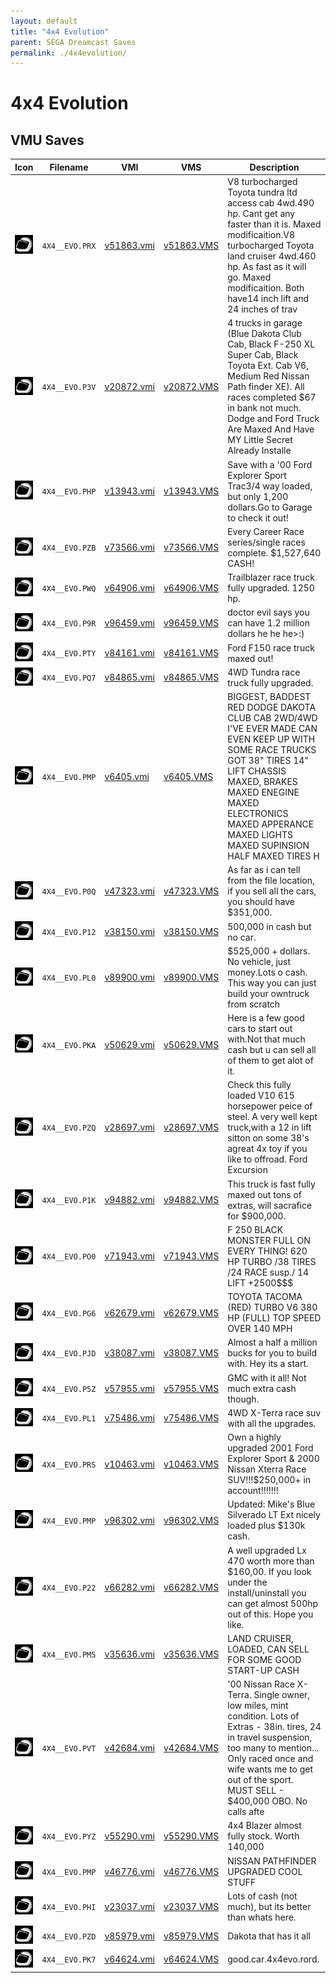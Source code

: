 ```yaml
---
layout: default
title: "4x4 Evolution"
parent: SEGA Dreamcast Saves
permalink: ./4x4evolution/
---
```

# 4x4 Evolution

## VMU Saves

| Icon | Filename | VMI | VMS | Description |
|------|----------|-----|-----|-------------|
| ![4x4 Evolution](../icons/4X4__EVO.PRX.GIF) | `4X4__EVO.PRX` | [v51863.vmi](v51863.vmi) | [v51863.VMS](v51863.VMS) | V8 turbocharged Toyota tundra ltd access cab 4wd.490 hp. Cant get any faster than it is. Maxed modificaition.V8 turbocharged Toyota land cruiser 4wd.460 hp. As fast as it will go. Maxed modificaition. Both have14 inch lift and 24 inches of trav |
| ![4x4 Evolution](../icons/4X4__EVO.P3V.GIF) | `4X4__EVO.P3V` | [v20872.vmi](v20872.vmi) | [v20872.VMS](v20872.VMS) | 4 trucks in garage (Blue Dakota Club Cab, Black F-250 XL Super Cab, Black Toyota Ext. Cab V6, Medium Red Nissan Path finder XE). All races completed $67 in bank not much. Dodge and Ford Truck Are Maxed And Have MY Little Secret Already Installe |
| ![4x4 Evolution](../icons/4X4__EVO.PHP.GIF) | `4X4__EVO.PHP` | [v13943.vmi](v13943.vmi) | [v13943.VMS](v13943.VMS) | Save with a '00 Ford Explorer Sport Trac3/4 way loaded, but only 1,200 dollars.Go to Garage to check it out!  |
| ![4x4 Evolution](../icons/4X4__EVO.PZB.GIF) | `4X4__EVO.PZB` | [v73566.vmi](v73566.vmi) | [v73566.VMS](v73566.VMS) | Every Career Race series/single races complete.  $1,527,640 CASH!  |
| ![4x4 Evolution](../icons/4X4__EVO.PWQ.GIF) | `4X4__EVO.PWQ` | [v64906.vmi](v64906.vmi) | [v64906.VMS](v64906.VMS) | Trailblazer race truck fully upgraded. 1250 hp.  |
| ![4x4 Evolution](../icons/4X4__EVO.P9R.GIF) | `4X4__EVO.P9R` | [v96459.vmi](v96459.vmi) | [v96459.VMS](v96459.VMS) | doctor evil says you can have 1.2 million dollars he he he>:)  |
| ![4x4 Evolution](../icons/4X4__EVO.PTY.GIF) | `4X4__EVO.PTY` | [v84161.vmi](v84161.vmi) | [v84161.VMS](v84161.VMS) | Ford F150 race truck maxed out!  |
| ![4x4 Evolution](../icons/4X4__EVO.PQ7.GIF) | `4X4__EVO.PQ7` | [v84865.vmi](v84865.vmi) | [v84865.VMS](v84865.VMS) | 4WD Tundra race truck fully upgraded.  |
| ![4x4 Evolution](../icons/4X4__EVO.PMP.GIF) | `4X4__EVO.PMP` | [v6405.vmi](v6405.vmi) | [v6405.VMS](v6405.VMS) | BIGGEST, BADDEST RED DODGE DAKOTA CLUB CAB 2WD/4WD I'VE EVER MADE CAN EVEN KEEP UP WITH SOME RACE TRUCKS GOT 38" TIRES 14" LIFT CHASSIS MAXED, BRAKES MAXED ENEGINE MAXED ELECTRONICS MAXED APPERANCE MAXED LIGHTS MAXED SUPINSION HALF MAXED TIRES H |
| ![4x4 Evolution](../icons/4X4__EVO.P0Q.GIF) | `4X4__EVO.P0Q` | [v47323.vmi](v47323.vmi) | [v47323.VMS](v47323.VMS) | As far as i can tell from the file location, if you sell all the cars, you should have $351,000.  |
| ![4x4 Evolution](../icons/4X4__EVO.P12.GIF) | `4X4__EVO.P12` | [v38150.vmi](v38150.vmi) | [v38150.VMS](v38150.VMS) | 500,000 in cash but no car.  |
| ![4x4 Evolution](../icons/4X4__EVO.PL0.GIF) | `4X4__EVO.PL0` | [v89900.vmi](v89900.vmi) | [v89900.VMS](v89900.VMS) | $525,000 +  dollars.  No vehicle,  just money.Lots o cash.  This way you can just build your owntruck from scratch  |
| ![4x4 Evolution](../icons/4X4__EVO.PKA.GIF) | `4X4__EVO.PKA` | [v50629.vmi](v50629.vmi) | [v50629.VMS](v50629.VMS) | Here is a few good cars to start out with.Not that much cash but u can sell all of them to get alot of it.  |
| ![4x4 Evolution](../icons/4X4__EVO.PZQ.GIF) | `4X4__EVO.PZQ` | [v28697.vmi](v28697.vmi) | [v28697.VMS](v28697.VMS) | Check this fully loaded V10 615 horsepower peice of steel.  A very well kept truck,with a 12 in lift sitton on some 38's agreat 4x toy if you like to offroad.  Ford Excursion  |
| ![4x4 Evolution](../icons/4X4__EVO.P1K.GIF) | `4X4__EVO.P1K` | [v94882.vmi](v94882.vmi) | [v94882.VMS](v94882.VMS) | This truck is fast fully maxed out tons of extras, will sacrafice for $900,000.  |
| ![4x4 Evolution](../icons/4X4__EVO.PO0.GIF) | `4X4__EVO.PO0` | [v71943.vmi](v71943.vmi) | [v71943.VMS](v71943.VMS) | F 250 BLACK MONSTER FULL ON EVERY THING! 620 HP TURBO /38 TIRES /24 RACE susp./ 14 LIFT +2500$$$  |
| ![4x4 Evolution](../icons/4X4__EVO.PG6.GIF) | `4X4__EVO.PG6` | [v62679.vmi](v62679.vmi) | [v62679.VMS](v62679.VMS) | TOYOTA TACOMA (RED) TURBO V6 380 HP (FULL) TOP SPEED OVER 140 MPH  |
| ![4x4 Evolution](../icons/4X4__EVO.PJD.GIF) | `4X4__EVO.PJD` | [v38087.vmi](v38087.vmi) | [v38087.VMS](v38087.VMS) | Almost a half a million bucks for you to build with. Hey its a start.  |
| ![4x4 Evolution](../icons/4X4__EVO.P5Z.GIF) | `4X4__EVO.P5Z` | [v57955.vmi](v57955.vmi) | [v57955.VMS](v57955.VMS) | GMC with it all! Not much extra cash though.  |
| ![4x4 Evolution](../icons/4X4__EVO.PL1.GIF) | `4X4__EVO.PL1` | [v75486.vmi](v75486.vmi) | [v75486.VMS](v75486.VMS) | 4WD X-Terra race suv with all the upgrades.  |
| ![4x4 Evolution](../icons/4X4__EVO.PRS.GIF) | `4X4__EVO.PRS` | [v10463.vmi](v10463.vmi) | [v10463.VMS](v10463.VMS) | Own a highly upgraded 2001 Ford Explorer Sport & 2000 Nissan Xterra Race SUV!!!$250,000+ in account!!!!!!!  |
| ![4x4 Evolution](../icons/4X4__EVO.PMP.GIF) | `4X4__EVO.PMP` | [v96302.vmi](v96302.vmi) | [v96302.VMS](v96302.VMS) | Updated: Mike's Blue Silverado LT Ext nicely loaded plus $130k cash.  |
| ![4x4 Evolution](../icons/4X4__EVO.P22.GIF) | `4X4__EVO.P22` | [v66282.vmi](v66282.vmi) | [v66282.VMS](v66282.VMS) | A well upgraded Lx 470 worth more than $160,00. If you look under the install/uninstall you can get almost 500hp out of this. Hope you like.  |
| ![4x4 Evolution](../icons/4X4__EVO.PM5.GIF) | `4X4__EVO.PM5` | [v35636.vmi](v35636.vmi) | [v35636.VMS](v35636.VMS) | LAND CRUISER, LOADED, CAN SELL FOR SOME GOOD START-UP CASH  |
| ![4x4 Evolution](../icons/4X4__EVO.PVT.GIF) | `4X4__EVO.PVT` | [v42684.vmi](v42684.vmi) | [v42684.VMS](v42684.VMS) | '00 Nissan Race X-Terra.  Single owner, low miles, mint condition. Lots of Extras - 38in. tires, 24 in travel suspension, too many to mention... Only raced once and wife wants me to get out of the sport.  MUST SELL - $400,000 OBO. No calls afte |
| ![4x4 Evolution](../icons/4X4__EVO.PYZ.GIF) | `4X4__EVO.PYZ` | [v55290.vmi](v55290.vmi) | [v55290.VMS](v55290.VMS) | 4x4 Blazer almost fully stock. Worth 140,000  |
| ![4x4 Evolution](../icons/4X4__EVO.PMP.GIF) | `4X4__EVO.PMP` | [v46776.vmi](v46776.vmi) | [v46776.VMS](v46776.VMS) | NISSAN PATHFINDER UPGRADED COOL STUFF  |
| ![4x4 Evolution](../icons/4X4__EVO.PHI.GIF) | `4X4__EVO.PHI` | [v23037.vmi](v23037.vmi) | [v23037.VMS](v23037.VMS) | Lots of cash (not much), but its better than whats here.  |
| ![4x4 Evolution](../icons/4X4__EVO.PZD.GIF) | `4X4__EVO.PZD` | [v85979.vmi](v85979.vmi) | [v85979.VMS](v85979.VMS) | Dakota that has it all  |
| ![4x4 Evolution](../icons/4X4__EVO.PK7.GIF) | `4X4__EVO.PK7` | [v64624.vmi](v64624.vmi) | [v64624.VMS](v64624.VMS) | good.car.4x4evo.rord.  |
